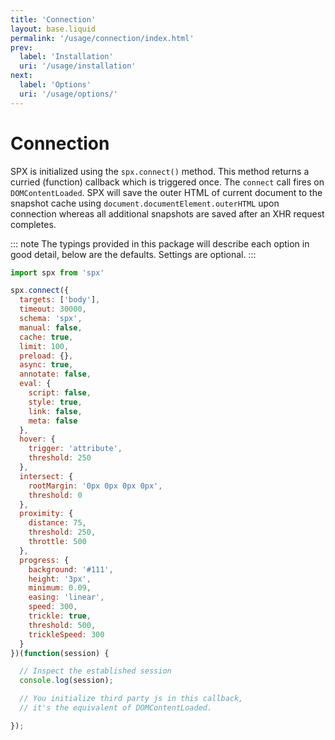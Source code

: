 ```yaml
---
title: 'Connection'
layout: base.liquid
permalink: '/usage/connection/index.html'
prev:
  label: 'Installation'
  uri: '/usage/installation'
next:
  label: 'Options'
  uri: '/usage/options/'
---
```


# Connection

SPX is initialized using the `spx.connect()` method. This method returns a curried (function) callback which is triggered once. The `connect` call fires on `DOMContentLoaded`. SPX will save the outer HTML of current document to the snapshot cache using `document.documentElement.outerHTML` upon connection whereas all additional snapshots are saved after an XHR request completes.

::: note
The typings provided in this package will describe each option in good detail, below are the defaults. Settings are optional.
:::

<!-- prettier-ignore -->
```js
import spx from 'spx'

spx.connect({
  targets: ['body'],
  timeout: 30000,
  schema: 'spx',
  manual: false,
  cache: true,
  limit: 100,
  preload: {},
  async: true,
  annotate: false,
  eval: {
    script: false,
    style: true,
    link: false,
    meta: false
  },
  hover: {
    trigger: 'attribute',
    threshold: 250
  },
  intersect: {
    rootMargin: '0px 0px 0px 0px',
    threshold: 0
  },
  proximity: {
    distance: 75,
    threshold: 250,
    throttle: 500
  },
  progress: {
    background: '#111',
    height: '3px',
    minimum: 0.09,
    easing: 'linear',
    speed: 300,
    trickle: true,
    threshold: 500,
    trickleSpeed: 300
  }
})(function(session) {

  // Inspect the established session
  console.log(session);

  // You initialize third party js in this callback,
  // it's the equivalent of DOMContentLoaded.

});
```
